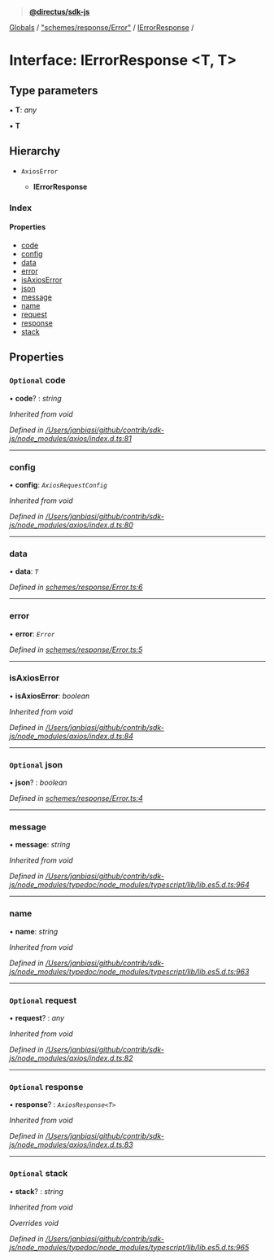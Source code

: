 > **[@directus/sdk-js](../README.md)**

[Globals](../README.md) / ["schemes/response/Error"](../modules/_schemes_response_error_.md) / [IErrorResponse](_schemes_response_error_.ierrorresponse.md) /

# Interface: IErrorResponse <**T, T**>

## Type parameters

▪ **T**: *any*

▪ **T**

## Hierarchy

* `AxiosError`

  * **IErrorResponse**

### Index

#### Properties

* [code](_schemes_response_error_.ierrorresponse.md#optional-code)
* [config](_schemes_response_error_.ierrorresponse.md#config)
* [data](_schemes_response_error_.ierrorresponse.md#data)
* [error](_schemes_response_error_.ierrorresponse.md#error)
* [isAxiosError](_schemes_response_error_.ierrorresponse.md#isaxioserror)
* [json](_schemes_response_error_.ierrorresponse.md#optional-json)
* [message](_schemes_response_error_.ierrorresponse.md#message)
* [name](_schemes_response_error_.ierrorresponse.md#name)
* [request](_schemes_response_error_.ierrorresponse.md#optional-request)
* [response](_schemes_response_error_.ierrorresponse.md#optional-response)
* [stack](_schemes_response_error_.ierrorresponse.md#optional-stack)

## Properties

### `Optional` code

• **code**? : *string*

*Inherited from void*

*Defined in [/Users/janbiasi/github/contrib/sdk-js/node_modules/axios/index.d.ts:81](https://github.com/direcuts/sdk-js/tree/master//Users/janbiasi/github/contrib/sdk-js/node_modules/axios/index.d.ts#L81)*

___

###  config

• **config**: *`AxiosRequestConfig`*

*Inherited from void*

*Defined in [/Users/janbiasi/github/contrib/sdk-js/node_modules/axios/index.d.ts:80](https://github.com/direcuts/sdk-js/tree/master//Users/janbiasi/github/contrib/sdk-js/node_modules/axios/index.d.ts#L80)*

___

###  data

• **data**: *`T`*

*Defined in [schemes/response/Error.ts:6](https://github.com/direcuts/sdk-js/tree/master/schemes/response/Error.ts#L6)*

___

###  error

• **error**: *`Error`*

*Defined in [schemes/response/Error.ts:5](https://github.com/direcuts/sdk-js/tree/master/schemes/response/Error.ts#L5)*

___

###  isAxiosError

• **isAxiosError**: *boolean*

*Inherited from void*

*Defined in [/Users/janbiasi/github/contrib/sdk-js/node_modules/axios/index.d.ts:84](https://github.com/direcuts/sdk-js/tree/master//Users/janbiasi/github/contrib/sdk-js/node_modules/axios/index.d.ts#L84)*

___

### `Optional` json

• **json**? : *boolean*

*Defined in [schemes/response/Error.ts:4](https://github.com/direcuts/sdk-js/tree/master/schemes/response/Error.ts#L4)*

___

###  message

• **message**: *string*

*Inherited from void*

*Defined in [/Users/janbiasi/github/contrib/sdk-js/node_modules/typedoc/node_modules/typescript/lib/lib.es5.d.ts:964](https://github.com/direcuts/sdk-js/tree/master//Users/janbiasi/github/contrib/sdk-js/node_modules/typedoc/node_modules/typescript/lib/lib.es5.d.ts#L964)*

___

###  name

• **name**: *string*

*Inherited from void*

*Defined in [/Users/janbiasi/github/contrib/sdk-js/node_modules/typedoc/node_modules/typescript/lib/lib.es5.d.ts:963](https://github.com/direcuts/sdk-js/tree/master//Users/janbiasi/github/contrib/sdk-js/node_modules/typedoc/node_modules/typescript/lib/lib.es5.d.ts#L963)*

___

### `Optional` request

• **request**? : *any*

*Inherited from void*

*Defined in [/Users/janbiasi/github/contrib/sdk-js/node_modules/axios/index.d.ts:82](https://github.com/direcuts/sdk-js/tree/master//Users/janbiasi/github/contrib/sdk-js/node_modules/axios/index.d.ts#L82)*

___

### `Optional` response

• **response**? : *`AxiosResponse<T>`*

*Inherited from void*

*Defined in [/Users/janbiasi/github/contrib/sdk-js/node_modules/axios/index.d.ts:83](https://github.com/direcuts/sdk-js/tree/master//Users/janbiasi/github/contrib/sdk-js/node_modules/axios/index.d.ts#L83)*

___

### `Optional` stack

• **stack**? : *string*

*Inherited from void*

*Overrides void*

*Defined in [/Users/janbiasi/github/contrib/sdk-js/node_modules/typedoc/node_modules/typescript/lib/lib.es5.d.ts:965](https://github.com/direcuts/sdk-js/tree/master//Users/janbiasi/github/contrib/sdk-js/node_modules/typedoc/node_modules/typescript/lib/lib.es5.d.ts#L965)*